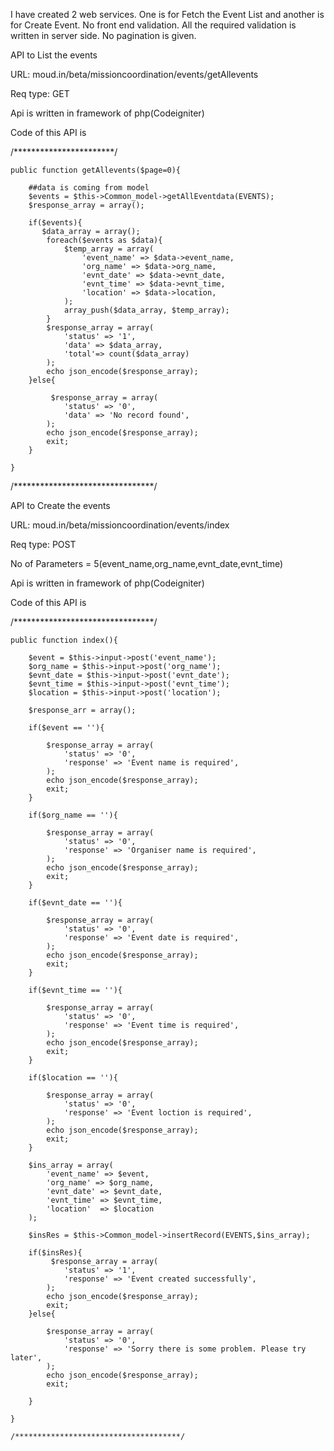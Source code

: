 I have created 2 web services. One is for Fetch the Event List and another is for Create Event. No front end validation. All the required validation is written in server side. No pagination is given.

API to List the events

URL: moud.in/beta/missioncoordination/events/getAllevents

Req type: GET

Api is written in framework of php(Codeigniter)

Code of this API is

/***********************/


    public function getAllevents($page=0){
        
        ##data is coming from model
        $events = $this->Common_model->getAllEventdata(EVENTS);
        $response_array = array();
        
        if($events){
           $data_array = array();
            foreach($events as $data){
                $temp_array = array(
                    'event_name' => $data->event_name,
                    'org_name' => $data->org_name,
                    'evnt_date' => $data->evnt_date,
                    'evnt_time' => $data->evnt_time,
                    'location' => $data->location,
                );
                array_push($data_array, $temp_array);
            }
            $response_array = array(
                'status' => '1',
                'data' => $data_array,
                'total'=> count($data_array)
            );
            echo json_encode($response_array);
        }else{
            
             $response_array = array(
                'status' => '0',
                'data' => 'No record found',
            );
            echo json_encode($response_array);
            exit;
        }
        
    }

 /********************************/

API to Create the events

URL: moud.in/beta/missioncoordination/events/index

Req type: POST

No of Parameters = 5(event_name,org_name,evnt_date,evnt_time)


Api is written in framework of php(Codeigniter)

Code of this API is

/********************************/

    public function index(){
        
        $event = $this->input->post('event_name');
        $org_name = $this->input->post('org_name');
        $evnt_date = $this->input->post('evnt_date');
        $evnt_time = $this->input->post('evnt_time');
        $location = $this->input->post('location');
        
        $response_arr = array();
        
        if($event == ''){
            
            $response_array = array(
                'status' => '0',
                'response' => 'Event name is required',
            );
            echo json_encode($response_array);
            exit;
        }
        
        if($org_name == ''){
            
            $response_array = array(
                'status' => '0',
                'response' => 'Organiser name is required',
            );
            echo json_encode($response_array);
            exit;
        }
        
        if($evnt_date == ''){
            
            $response_array = array(
                'status' => '0',
                'response' => 'Event date is required',
            );
            echo json_encode($response_array);
            exit;
        }
        
        if($evnt_time == ''){
            
            $response_array = array(
                'status' => '0',
                'response' => 'Event time is required',
            );
            echo json_encode($response_array);
            exit;
        }
        
        if($location == ''){
            
            $response_array = array(
                'status' => '0',
                'response' => 'Event loction is required',
            );
            echo json_encode($response_array);
            exit;
        }
        
        $ins_array = array(
            'event_name' => $event,
            'org_name' => $org_name,
            'evnt_date' => $evnt_date,
            'evnt_time' => $evnt_time,
            'location'  => $location
        );
        
        $insRes = $this->Common_model->insertRecord(EVENTS,$ins_array);
        
        if($insRes){
             $response_array = array(
                'status' => '1',
                'response' => 'Event created successfully',
            );
            echo json_encode($response_array);
            exit;
        }else{
            
            $response_array = array(
                'status' => '0',
                'response' => 'Sorry there is some problem. Please try later',
            );
            echo json_encode($response_array);
            exit;
            
        }
       
    }
    
    /*************************************/